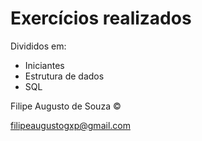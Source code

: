 # Exercícios realizados


Divididos em:
- Iniciantes
- Estrutura de dados
- SQL

Filipe Augusto de Souza :copyright:

[filipeaugustogxp@gmail.com](mailto:filipeaugustogxp@gmail.com)
